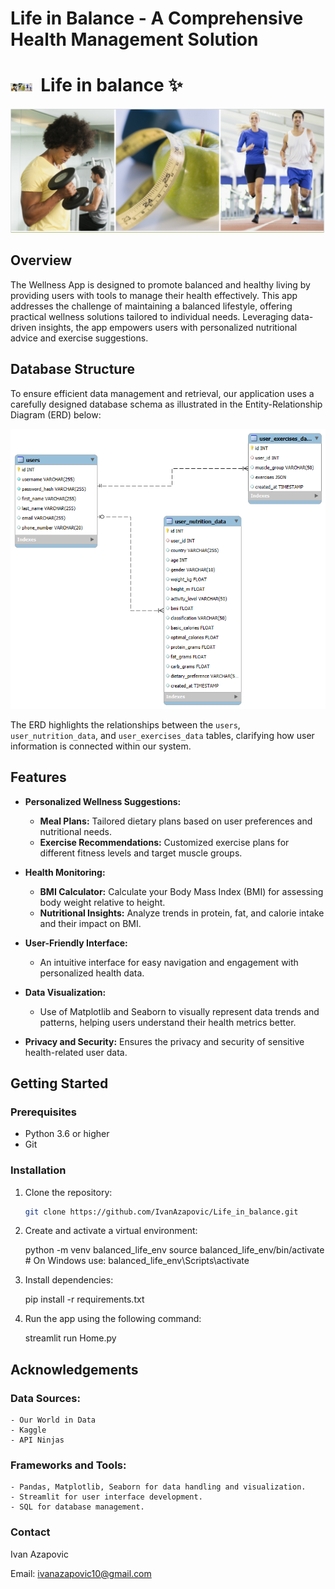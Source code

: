 # Life in Balance - A Comprehensive Health Management Solution

# <img src="Pictures\Screenshot 2025-04-10 182902.png" alt="drawing" width="35"/>&nbsp; **Life in balance** ✨


<img src="Pictures\Screenshot 2025-04-10 182902.png" alt="drawing" width="1000"/>

## Overview

The Wellness App is designed to promote balanced and healthy living by providing users with tools to manage their health effectively. This app addresses the challenge of maintaining a balanced lifestyle, offering practical wellness solutions tailored to individual needs. Leveraging data-driven insights, the app empowers users with personalized nutritional advice and exercise suggestions.

## Database Structure

To ensure efficient data management and retrieval, our application uses a carefully designed database schema as illustrated in the Entity-Relationship Diagram (ERD) below:

![ERD Diagram](Pictures\EER_diagram.png)

The ERD highlights the relationships between the `users`, `user_nutrition_data`, and `user_exercises_data` tables, clarifying how user information is connected within our system.

## Features

- **Personalized Wellness Suggestions:**
  - **Meal Plans:** Tailored dietary plans based on user preferences and nutritional needs.
  - **Exercise Recommendations:** Customized exercise plans for different fitness levels and target muscle groups.

- **Health Monitoring:**
  - **BMI Calculator:** Calculate your Body Mass Index (BMI) for assessing body weight relative to height.
  - **Nutritional Insights:** Analyze trends in protein, fat, and calorie intake and their impact on BMI.

- **User-Friendly Interface:**
  - An intuitive interface for easy navigation and engagement with personalized health data.

- **Data Visualization:**
  - Use of Matplotlib and Seaborn to visually represent data trends and patterns, helping users understand their health metrics better.

- **Privacy and Security:** Ensures the privacy and security of sensitive health-related user data.

## Getting Started

### Prerequisites

- Python 3.6 or higher
- Git

### Installation

1. Clone the repository:

   ```bash
   git clone https://github.com/IvanAzapovic/Life_in_balance.git

2. Create and activate a virtual environment:
   
   python -m venv balanced_life_env
   source balanced_life_env/bin/activate  # On Windows use: balanced_life_env\Scripts\activate

3. Install dependencies:
   
   pip install -r requirements.txt

4. Run the app using the following command:
   
   streamlit run Home.py


## Acknowledgements

### Data Sources:

    - Our World in Data
    - Kaggle
    - API Ninjas

### Frameworks and Tools:

    - Pandas, Matplotlib, Seaborn for data handling and visualization.
    - Streamlit for user interface development.
    - SQL for database management.

### Contact
Ivan Azapovic

Email: ivanazapovic10@gmail.com

